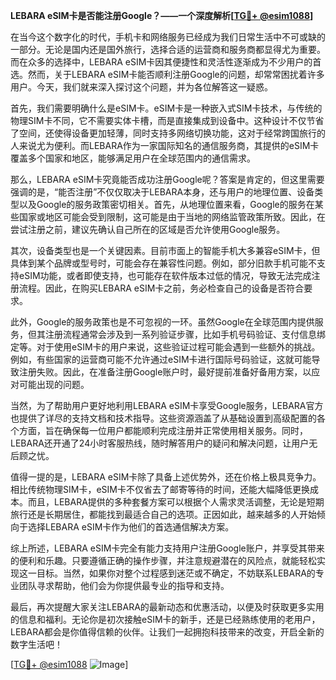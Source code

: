 **LEBARA eSIM卡是否能注册Google？——一个深度解析[[TG💪+ @esim1088](https://t.me/s/esim1088)]**

在当今这个数字化的时代，手机卡和网络服务已经成为我们日常生活中不可或缺的一部分。无论是国内还是国外旅行，选择合适的运营商和服务商都显得尤为重要。而在众多的选择中，LEBARA eSIM卡因其便捷性和灵活性逐渐成为不少用户的首选。然而，关于LEBARA eSIM卡能否顺利注册Google的问题，却常常困扰着许多用户。今天，我们就来深入探讨这个问题，并为各位解答这一疑惑。

首先，我们需要明确什么是eSIM卡。eSIM卡是一种嵌入式SIM卡技术，与传统的物理SIM卡不同，它不需要实体卡槽，而是直接集成到设备中。这种设计不仅节省了空间，还使得设备更加轻薄，同时支持多网络切换功能，这对于经常跨国旅行的人来说尤为便利。而LEBARA作为一家国际知名的通信服务商，其提供的eSIM卡覆盖多个国家和地区，能够满足用户在全球范围内的通信需求。

那么，LEBARA eSIM卡究竟能否成功注册Google呢？答案是肯定的，但这里需要强调的是，“能否注册”不仅仅取决于LEBARA本身，还与用户的地理位置、设备类型以及Google的服务政策密切相关。首先，从地理位置来看，Google的服务在某些国家或地区可能会受到限制，这可能是由于当地的网络监管政策所致。因此，在尝试注册之前，建议先确认自己所在的区域是否允许使用Google服务。

其次，设备类型也是一个关键因素。目前市面上的智能手机大多兼容eSIM卡，但具体到某个品牌或型号时，可能会存在兼容性问题。例如，部分旧款手机可能不支持eSIM功能，或者即使支持，也可能存在软件版本过低的情况，导致无法完成注册流程。因此，在购买LEBARA eSIM卡之前，务必检查自己的设备是否符合要求。

此外，Google的服务政策也是不可忽视的一环。虽然Google在全球范围内提供服务，但其注册流程通常会涉及到一系列验证步骤，比如手机号码验证、支付信息绑定等。对于使用eSIM卡的用户来说，这些验证过程可能会遇到一些额外的挑战。例如，有些国家的运营商可能不允许通过eSIM卡进行国际号码验证，这就可能导致注册失败。因此，在准备注册Google账户时，最好提前准备好备用方案，以应对可能出现的问题。

当然，为了帮助用户更好地利用LEBARA eSIM卡享受Google服务，LEBARA官方也提供了详尽的支持文档和技术指导。这些资源涵盖了从基础设置到高级配置的各个方面，旨在确保每一位用户都能顺利完成注册并正常使用相关服务。同时，LEBARA还开通了24小时客服热线，随时解答用户的疑问和解决问题，让用户无后顾之忧。

值得一提的是，LEBARA eSIM卡除了具备上述优势外，还在价格上极具竞争力。相比传统物理SIM卡，eSIM卡不仅省去了邮寄等待的时间，还能大幅降低更换成本。而且，LEBARA提供的多种套餐方案可以根据个人需求灵活调整，无论是短期旅行还是长期居住，都能找到最适合自己的选项。正因如此，越来越多的人开始倾向于选择LEBARA eSIM卡作为他们的首选通信解决方案。

综上所述，LEBARA eSIM卡完全有能力支持用户注册Google账户，并享受其带来的便利和乐趣。只要遵循正确的操作步骤，并注意规避潜在的风险点，就能轻松实现这一目标。当然，如果你对整个过程感到迷茫或不确定，不妨联系LEBARA的专业团队寻求帮助，他们会为你提供最专业的指导和支持。

最后，再次提醒大家关注LEBARA的最新动态和优惠活动，以便及时获取更多实用的信息和福利。无论你是初次接触eSIM卡的新手，还是已经熟练使用的老用户，LEBARA都会是你值得信赖的伙伴。让我们一起拥抱科技带来的改变，开启全新的数字生活吧！

[[TG💪+ @esim1088](https://t.me/s/esim1088) ![Image](https://i.postimg.cc/4NQfJmqS/Snipaste-2025-05-13-00-14-12.png)]
